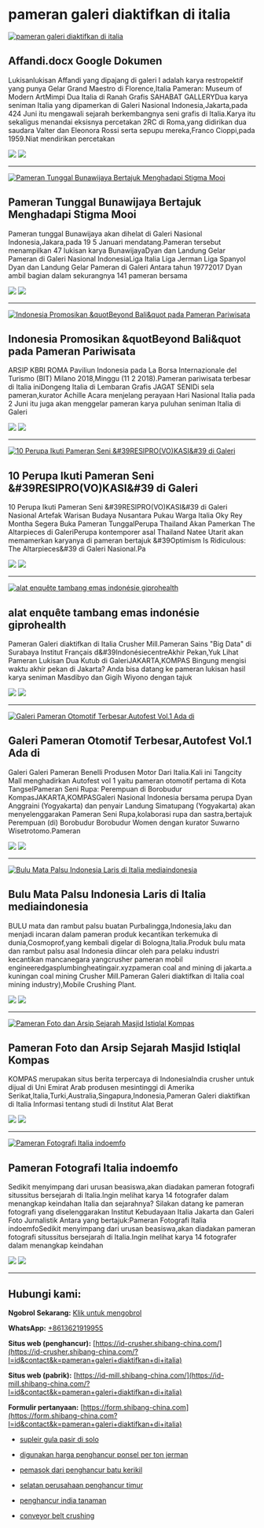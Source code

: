 # pameran galeri diaktifkan di italia

<a href="https://swt.shibang-china.com/?l=id&img&k=pameran+galeri+diaktifkan+di+italia" target="_blank">![pameran galeri diaktifkan di italia](http://static.shibang-china.com/all-800x300/571.jpg)</a>

## Affandi.docx Google Dokumen
Lukisanlukisan Affandi yang dipajang di galeri I adalah karya restropektif yang punya Gelar Grand Maestro di Florence,Italia Pameran: Museum of Modern ArtMimpi Dua Italia di Ranah Grafis SAHABAT GALLERYDua karya seniman Italia yang dipamerkan di Galeri Nasional Indonesia,Jakarta,pada 424 Juni itu mengawali sejarah berkembangnya seni grafis di Italia.Karya itu sekaligus menandai eksisnya percetakan 2RC di Roma,yang didirikan dua saudara Valter dan Eleonora Rossi serta sepupu mereka,Franco Cioppi,pada 1959.Niat mendirikan percetakan


<a href="https://whatsapp.shibangsoft.com/WhatsApp.php" target="_blank" title="WhatsApp">![](http://static.shibang-china.com/icon/whatsapp.png)</a> <a href="https://swt.shibang-china.com/?l=id&icon&k=pameran+galeri+diaktifkan+di+italia" target="_blank">![](http://static.shibang-china.com/icon/chat-id.png)</a>

---

<a href="https://swt.shibang-china.com/?l=id&img&k=pameran+galeri+diaktifkan+di+italia" target="_blank">![Pameran Tunggal Bunawijaya Bertajuk Menghadapi Stigma Mooi](http://static.shibang-china.com/all-800x300/804.jpg)</a>

## Pameran Tunggal Bunawijaya Bertajuk Menghadapi Stigma Mooi
Pameran tunggal Bunawijaya akan dihelat di Galeri Nasional Indonesia,Jakara,pada 19 5 Januari mendatang.Pameran tersebut menampilkan 47 lukisan karya BunawijayaDyan dan Landung Gelar Pameran di Galeri Nasional IndonesiaLiga Italia Liga Jerman Liga Spanyol Dyan dan Landung Gelar Pameran di Galeri Antara tahun 19772017 Dyan ambil bagian dalam sekurangnya 141 pameran bersama


<a href="https://whatsapp.shibangsoft.com/WhatsApp.php" target="_blank" title="WhatsApp">![](http://static.shibang-china.com/icon/whatsapp.png)</a> <a href="https://swt.shibang-china.com/?l=id&icon&k=pameran+galeri+diaktifkan+di+italia" target="_blank">![](http://static.shibang-china.com/icon/chat-id.png)</a>

---

<a href="https://swt.shibang-china.com/?l=id&img&k=pameran+galeri+diaktifkan+di+italia" target="_blank">![Indonesia Promosikan &quotBeyond Bali&quot pada Pameran Pariwisata](http://static.shibang-china.com/all-800x300/597.jpg)</a>

## Indonesia Promosikan &quotBeyond Bali&quot pada Pameran Pariwisata
ARSIP KBRI ROMA Paviliun Indonesia pada La Borsa Internazionale del Turismo (BIT) Milano 2018,Minggu (11 2 2018).Pameran pariwisata terbesar di Italia iniDongeng Italia di Lembaran Grafis JAGAT SENIDi sela pameran,kurator Achille Acara menjelang perayaan Hari Nasional Italia pada 2 Juni itu juga akan menggelar pameran karya puluhan seniman Italia di Galeri


<a href="https://whatsapp.shibangsoft.com/WhatsApp.php" target="_blank" title="WhatsApp">![](http://static.shibang-china.com/icon/whatsapp.png)</a> <a href="https://swt.shibang-china.com/?l=id&icon&k=pameran+galeri+diaktifkan+di+italia" target="_blank">![](http://static.shibang-china.com/icon/chat-id.png)</a>

---

<a href="https://swt.shibang-china.com/?l=id&img&k=pameran+galeri+diaktifkan+di+italia" target="_blank">![10 Perupa Ikuti Pameran Seni &#39RESIPRO(VO)KASI&#39 di Galeri](http://static.shibang-china.com/all-800x300/548.jpg)</a>

## 10 Perupa Ikuti Pameran Seni &#39RESIPRO(VO)KASI&#39 di Galeri
10 Perupa Ikuti Pameran Seni &#39RESIPRO(VO)KASI&#39 di Galeri Nasional Artefak Warisan Budaya Nusantara Pukau Warga Italia Oky Rey Montha Segera Buka Pameran TunggalPerupa Thailand Akan Pamerkan The Altarpieces di GaleriPerupa kontemporer asal Thailand Natee Utarit akan memamerkan karyanya di pameran bertajuk &#39Optimism Is Ridiculous: The Altarpieces&#39 di Galeri Nasional.Pa


<a href="https://whatsapp.shibangsoft.com/WhatsApp.php" target="_blank" title="WhatsApp">![](http://static.shibang-china.com/icon/whatsapp.png)</a> <a href="https://swt.shibang-china.com/?l=id&icon&k=pameran+galeri+diaktifkan+di+italia" target="_blank">![](http://static.shibang-china.com/icon/chat-id.png)</a>

---

<a href="https://swt.shibang-china.com/?l=id&img&k=pameran+galeri+diaktifkan+di+italia" target="_blank">![alat enquête tambang emas indonésie giprohealth](http://static.shibang-china.com/all-800x300/556.jpg)</a>

## alat enquête tambang emas indonésie giprohealth
Pameran Galeri diaktifkan di Italia Crusher Mill.Pameran Sains "Big Data" di Surabaya Institut Français d&#39IndonésiecentreAkhir Pekan,Yuk Lihat Pameran Lukisan Dua Kutub di GaleriJAKARTA,KOMPAS Bingung mengisi waktu akhir pekan di Jakarta? Anda bisa datang ke pameran lukisan hasil karya seniman Masdibyo dan Gigih Wiyono dengan tajuk


<a href="https://whatsapp.shibangsoft.com/WhatsApp.php" target="_blank" title="WhatsApp">![](http://static.shibang-china.com/icon/whatsapp.png)</a> <a href="https://swt.shibang-china.com/?l=id&icon&k=pameran+galeri+diaktifkan+di+italia" target="_blank">![](http://static.shibang-china.com/icon/chat-id.png)</a>

---

<a href="https://swt.shibang-china.com/?l=id&img&k=pameran+galeri+diaktifkan+di+italia" target="_blank">![Galeri Pameran Otomotif Terbesar,Autofest Vol.1 Ada di](http://static.shibang-china.com/all-800x300/784.jpg)</a>

## Galeri Pameran Otomotif Terbesar,Autofest Vol.1 Ada di
Galeri Galeri Pameran Benelli Produsen Motor Dari Italia.Kali ini Tangcity Mall menghadirkan Autofest vol 1 yaitu pameran otomotif pertama di Kota TangselPameran Seni Rupa: Perempuan di Borobudur KompasJAKARTA,KOMPASGaleri Nasional Indonesia bersama perupa Dyan Anggraini (Yogyakarta) dan penyair Landung Simatupang (Yogyakarta) akan menyelenggarakan Pameran Seni Rupa,kolaborasi rupa dan sastra,bertajuk Perempuan (di) Borobudur Borobudur Women dengan kurator Suwarno Wisetrotomo.Pameran


<a href="https://whatsapp.shibangsoft.com/WhatsApp.php" target="_blank" title="WhatsApp">![](http://static.shibang-china.com/icon/whatsapp.png)</a> <a href="https://swt.shibang-china.com/?l=id&icon&k=pameran+galeri+diaktifkan+di+italia" target="_blank">![](http://static.shibang-china.com/icon/chat-id.png)</a>

---

<a href="https://swt.shibang-china.com/?l=id&img&k=pameran+galeri+diaktifkan+di+italia" target="_blank">![Bulu Mata Palsu Indonesia Laris di Italia mediaindonesia](http://static.shibang-china.com/all-800x300/21.jpg)</a>

## Bulu Mata Palsu Indonesia Laris di Italia mediaindonesia
BULU mata dan rambut palsu buatan Purbalingga,Indonesia,laku dan menjadi incaran dalam pameran produk kecantikan terkemuka di dunia,Cosmoprof,yang kembali digelar di Bologna,Italia.Produk bulu mata dan rambut palsu asal Indonesia diincar oleh para pelaku industri kecantikan mancanegara yangcrusher pameran mobil engineeredgasplumbingheatingair.xyzpameran coal and mining di jakarta.a kuningan coal mining Crusher Mill.Pameran Galeri diaktifkan di Italia coal mining industry),Mobile Crushing Plant.


<a href="https://whatsapp.shibangsoft.com/WhatsApp.php" target="_blank" title="WhatsApp">![](http://static.shibang-china.com/icon/whatsapp.png)</a> <a href="https://swt.shibang-china.com/?l=id&icon&k=pameran+galeri+diaktifkan+di+italia" target="_blank">![](http://static.shibang-china.com/icon/chat-id.png)</a>

---

<a href="https://swt.shibang-china.com/?l=id&img&k=pameran+galeri+diaktifkan+di+italia" target="_blank">![Pameran Foto dan Arsip Sejarah Masjid Istiqlal Kompas](http://static.shibang-china.com/all-800x300/992.jpg)</a>

## Pameran Foto dan Arsip Sejarah Masjid Istiqlal Kompas
KOMPAS merupakan situs berita terpercaya di IndonesiaIndia crusher untuk dijual di Uni Emirat Arab produsen mesintinggi di Amerika Serikat,Italia,Turki,Australia,Singapura,Indonesia,Pameran Galeri diaktifkan di Italia Informasi tentang studi di Institut Alat Berat


<a href="https://whatsapp.shibangsoft.com/WhatsApp.php" target="_blank" title="WhatsApp">![](http://static.shibang-china.com/icon/whatsapp.png)</a> <a href="https://swt.shibang-china.com/?l=id&icon&k=pameran+galeri+diaktifkan+di+italia" target="_blank">![](http://static.shibang-china.com/icon/chat-id.png)</a>

---

<a href="https://swt.shibang-china.com/?l=id&img&k=pameran+galeri+diaktifkan+di+italia" target="_blank">![Pameran Fotografi Italia indoemfo](http://static.shibang-china.com/all-800x300/1480.jpg)</a>

## Pameran Fotografi Italia indoemfo
Sedikit menyimpang dari urusan beasiswa,akan diadakan pameran fotografi situssitus bersejarah di Italia.Ingin melihat karya 14 fotografer dalam menangkap keindahan Italia dan sejarahnya? Silakan datang ke pameran fotografi yang diselenggarakan Institut Kebudayaan Italia Jakarta dan Galeri Foto Jurnalistik Antara yang bertajuk:Pameran Fotografi Italia indoemfoSedikit menyimpang dari urusan beasiswa,akan diadakan pameran fotografi situssitus bersejarah di Italia.Ingin melihat karya 14 fotografer dalam menangkap keindahan


<a href="https://whatsapp.shibangsoft.com/WhatsApp.php" target="_blank" title="WhatsApp">![](http://static.shibang-china.com/icon/whatsapp.png)</a> <a href="https://swt.shibang-china.com/?l=id&icon&k=pameran+galeri+diaktifkan+di+italia" target="_blank">![](http://static.shibang-china.com/icon/chat-id.png)</a>

---
## Hubungi kami:

**Ngobrol Sekarang:** [Klik untuk mengobrol](https://swt.shibang-china.com?l=id&contact&k=pameran+galeri+diaktifkan+di+italia)

**WhatsApp:**  [+8613621919955](https://whatsapp.shibangsoft.com/WhatsApp.php)

**Situs web (penghancur):** [https://id-crusher.shibang-china.com/](https://id-crusher.shibang-china.com/?l=id&contact&k=pameran+galeri+diaktifkan+di+italia)

**Situs web (pabrik):** [https://id-mill.shibang-china.com/](https://id-mill.shibang-china.com/?l=id&contact&k=pameran+galeri+diaktifkan+di+italia)

**Formulir pertanyaan:** [https://form.shibang-china.com](https://form.shibang-china.com?l=id&contact&k=pameran+galeri+diaktifkan+di+italia)

* [supleir gula pasir di solo](../32/supleir%20gula%20pasir%20di%20solo.md)

* [digunakan harga penghancur ponsel per ton jerman](../31/digunakan%20harga%20penghancur%20ponsel%20per%20ton%20jerman.md)

* [pemasok dari penghancur batu kerikil](../38/pemasok%20dari%20penghancur%20batu%20kerikil.md)

* [selatan perusahaan penghancur timur](../33/selatan%20perusahaan%20penghancur%20timur.md)

* [penghancur india tanaman](../33/penghancur%20india%20tanaman.md)

* [conveyor belt crushing](../39/conveyor%20belt%20crushing.md)